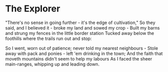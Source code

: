 # The Explorer

"There's no sense in going further - it's the edge of cultivation," 
  So they said, and I believed it - broke my land and sowed my crop -
Built my barns and strung my fences in the little border station 
  Tucked away below the foothills where the trails run out and stop:


  So I went, worn out of patience; never told my nearest neighbours -
  Stole away with pack and ponies - left 'em drinking in the town;
And the faith that moveth mountains didn't seem to help my labours
  As I faced the sheer main-ranges, whipping up and leading down.